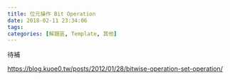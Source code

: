 ```yaml
---
title: 位元操作 Bit Operation
date: 2018-02-11 23:34:06
tags:
categories: [解題區, Template, 其他]
---
```

待補

https://blog.kuoe0.tw/posts/2012/01/28/bitwise-operation-set-operation/

